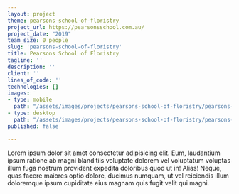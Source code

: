 ```yaml
---
layout: project
theme: pearsons-school-of-floristry
project_url: https://pearsonsschool.com.au/
project_date: "2019"
team_size: 0 people
slug: 'pearsons-school-of-floristry'
title: Pearsons School of Floristry
tagline: ''
description: ''
client: ''
lines_of_code: ''
technologies: []
images:
- type: mobile
  path: "/assets/images/projects/pearsons-school-of-floristry/pearsons-school-of-floristry-mobile.jpg"
- type: desktop
  path: "/assets/images/projects/pearsons-school-of-floristry/pearsons-school-of-floristry.jpg"
published: false

---
```

Lorem ipsum dolor sit amet consectetur adipisicing elit. Eum, laudantium ipsum ratione ab magni blanditiis voluptate dolorem vel voluptatum voluptas illum fuga nostrum provident expedita doloribus quod ut in! Alias! Neque, quas facere maiores optio dolore, ducimus numquam, ut vel reiciendis illum doloremque ipsum cupiditate eius magnam quis fugit velit qui magni.